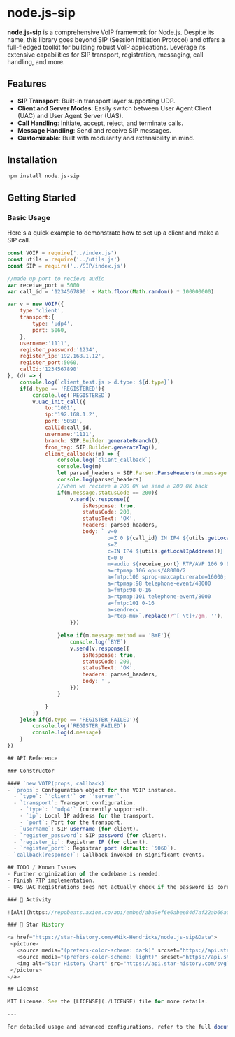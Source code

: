 # node.js-sip

**node.js-sip** is a comprehensive VoIP framework for Node.js. Despite its name, this library goes beyond SIP (Session Initiation Protocol) and offers a full-fledged toolkit for building robust VoIP applications. Leverage its extensive capabilities for SIP transport, registration, messaging, call handling, and more.

## Features

- **SIP Transport**: Built-in transport layer supporting UDP.
- **Client and Server Modes**: Easily switch between User Agent Client (UAC) and User Agent Server (UAS).
- **Call Handling**: Initiate, accept, reject, and terminate calls.
- **Message Handling**: Send and receive SIP messages.
- **Customizable**: Built with modularity and extensibility in mind.

## Installation

```bash
npm install node.js-sip
```

## Getting Started

### Basic Usage

Here's a quick example to demonstrate how to set up a client and make a SIP call.

```javascript
const VOIP = require('../index.js')
const utils = require('../utils.js')
const SIP = require('../SIP/index.js')

//made up port to recieve audio
var receive_port = 5000
var call_id = '1234567890' + Math.floor(Math.random() * 100000000)

var v = new VOIP({
    type:'client',
    transport:{
        type: 'udp4',
        port: 5060,
    },
    username:'1111',
    register_password:'1234',
    register_ip:'192.168.1.12',
    register_port:5060,
    callId:'1234567890'
}, (d) => {
    console.log(`client_test.js > d.type: ${d.type}`)
    if(d.type == 'REGISTERED'){
        console.log(`REGISTERED`)
        v.uac_init_call({
            to:'1001',
            ip:'192.168.1.2',
            port:'5050',
            callId:call_id,
            username:'1111',
            branch: SIP.Builder.generateBranch(),
            from_tag: SIP.Builder.generateTag(),
            client_callback:(m) => {
                console.log(`client_callback`)
                console.log(m)
                let parsed_headers = SIP.Parser.ParseHeaders(m.message.headers)
                console.log(parsed_headers)
                //when we recieve a 200 OK we send a 200 OK back
                if(m.message.statusCode == 200){
                    v.send(v.response({
                        isResponse: true,
                        statusCode: 200,
                        statusText: 'OK',
                        headers: parsed_headers,
                        body: ` v=0 
                                o=Z 0 ${call_id} IN IP4 ${utils.getLocalIpAddress()}
                                s=Z
                                c=IN IP4 ${utils.getLocalIpAddress()}
                                t=0 0
                                m=audio ${receive_port} RTP/AVP 106 9 98 101 0 8 3
                                a=rtpmap:106 opus/48000/2
                                a=fmtp:106 sprop-maxcapturerate=16000; minptime=20; useinbandfec=1
                                a=rtpmap:98 telephone-event/48000
                                a=fmtp:98 0-16
                                a=rtpmap:101 telephone-event/8000
                                a=fmtp:101 0-16
                                a=sendrecv
                                a=rtcp-mux`.replace(/^[ \t]+/gm, ''),
                    }))
                
                }else if(m.message.method == 'BYE'){
                    console.log(`BYE`)
                    v.send(v.response({
                        isResponse: true,
                        statusCode: 200,
                        statusText: 'OK',
                        headers: parsed_headers,
                        body: '',
                    }))
                }

            }
        })
    }else if(d.type == 'REGISTER_FAILED'){
        console.log(`REGISTER_FAILED`)
        console.log(d.message)
    }
})

## API Reference

### Constructor

#### `new VOIP(props, callback)`
- `props`: Configuration object for the VOIP instance.
  - `type`: `'client'` or `'server'`.
  - `transport`: Transport configuration.
    - `type`: `'udp4'` (currently supported).
    - `ip`: Local IP address for the transport.
    - `port`: Port for the transport.
  - `username`: SIP username (for client).
  - `register_password`: SIP password (for client).
  - `register_ip`: Registrar IP (for client).
  - `register_port`: Registrar port (default: `5060`).
- `callback(response)`: Callback invoked on significant events.

## TODO / Known Issues
- Further orginization of the codebase is needed.
- Finish RTP implementation.
- UAS UAC Registrations does not actually check if the password is correct.

### 🔆 Activity

![Alt](https://repobeats.axiom.co/api/embed/aba9ef6e6abee84d7af22ab66a0ab294f23f44ed.svg "Repobeats analytics image")

### 🌟 Star History

<a href="https://star-history.com/#Nik-Hendricks/node.js-sip&Date">
 <picture>
   <source media="(prefers-color-scheme: dark)" srcset="https://api.star-history.com/svg?repos=Nik-Hendricks/node.js-sip&type=Date&theme=dark" />
   <source media="(prefers-color-scheme: light)" srcset="https://api.star-history.com/svg?repos=Nik-Hendricks/node.js-sip&type=Date" />
   <img alt="Star History Chart" src="https://api.star-history.com/svg?repos=Nik-Hendricks/node.js-sip&type=Date" />
 </picture>
</a>

## License

MIT License. See the [LICENSE](./LICENSE) file for more details.

---

For detailed usage and advanced configurations, refer to the full documentation (coming soon).

